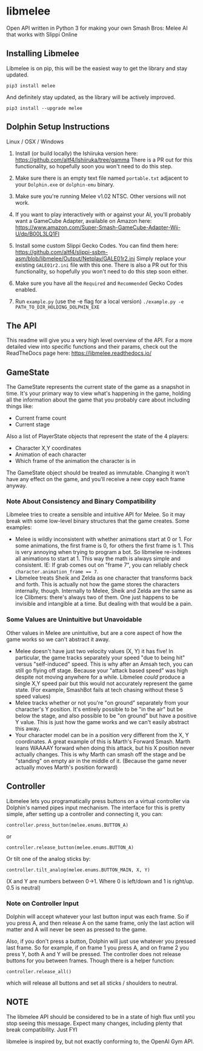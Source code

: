 # libmelee
Open API written in Python 3 for making your own Smash Bros: Melee AI that works with Slippi Online

## Installing Libmelee
Libmelee is on pip, this will be the easiest way to get the library and stay updated.

`pip3 install melee`

And definitely stay updated, as the library will be actively improved.

`pip3 install --upgrade melee`

## Dolphin Setup Instructions

Linux / OSX / Windows

1. Install (or build locally) the Ishiiruka version here: https://github.com/altf4/Ishiiruka/tree/gamma There is a PR out for this functionality, so hopefully soon you won't need to do this step.

2. Make sure there is an empty text file named `portable.txt` adjacent to your `Dolphin.exe` or `dolphin-emu` binary.

3. Make sure you're running Melee v1.02 NTSC. Other versions will not work.

4. If you want to play interactively with or against your AI, you'll probably want a GameCube Adapter, available on Amazon here: https://www.amazon.com/Super-Smash-GameCube-Adapter-Wii-U/dp/B00L3LQ1FI

5. Install some custom Slippi Gecko Codes. You can find them here: https://github.com/altf4/slippi-ssbm-asm/blob/libmelee/Output/Netplay/GALE01r2.ini Simply replace your existing `GALE01r2.ini` file with this one. There is also a PR out for this functionality, so hopefully you won't need to do this step soon either.

6. Make sure you have all the `Required` and `Recommended` Gecko Codes enabled.

7. Run `example.py` (use the -e flag for a local version) `./example.py -e PATH_TO_DIR_HOLDING_DOLPHIN_EXE`

## The API

This readme will give you a very high level overview of the API. For a more detailed view into specific functions and their params, check out the ReadTheDocs page here: https://libmelee.readthedocs.io/

## GameState
The GameState represents the current state of the game as a snapshot in time. It's your primary way to view what's happening in the game, holding all the information about the game that you probably care about including things like:
- Current frame count
- Current stage

Also a list of PlayerState objects that represent the state of the 4 players:
- Character X,Y coordinates
- Animation of each character
- Which frame of the animation the character is in

The GameState object should be treated as immutable. Changing it won't have any effect on the game, and you'll receive a new copy each frame anyway.

### Note About Consistency and Binary Compatibility
Libmelee tries to create a sensible and intuitive API for Melee. So it may break with some low-level binary structures that the game creates. Some examples:
- Melee is wildly inconsistent with whether animations start at 0 or 1. For some animations, the first frame is 0, for others the first frame is 1. This is very annoying when trying to program a bot. So libmelee re-indexes all animations to start at 1. This way the math is always simple and consistent. IE: If grab comes out on "frame 7", you can reliably check `character.animation_frame == 7`.
- Libmelee treats Sheik and Zelda as one character that transforms back and forth. This is actually not how the game stores the characters internally, though. Internally to Melee, Sheik and Zelda are the same as Ice Clibmers: there's always two of them. One just happens to be invisible and intangible at a time. But dealing with that would be a pain.

### Some Values are Unintuitive but Unavoidable
Other values in Melee are unintuitive, but are a core aspect of how the game works so we can't abstract it away.
- Melee doesn't have just two velocity values (X, Y) it has five! In particular, the game tracks separately your speed "due to being hit" versus "self-induced" speed. This is why after an Amsah tech, you can still go flying off stage. Because your "attack based speed" was high despite not moving anywhere for a while. Libmelee *could* produce a single X,Y speed pair but this would not accurately represent the game state. (For example, SmashBot fails at tech chasing without these 5 speed values)
- Melee tracks whether or not you're "on ground" separately from your character's Y position. It's entirely possible to be "in the air" but be below the stage, and also possible to be "on ground" but have a positive Y value. This is just how the game works and we can't easily abstract this away.
- Your character model can be in a position very different from the X, Y coordinates. A great example of this is Marth's Forward Smash. Marth leans WAAAAY forward when doing this attack, but his X position never actually changes. This is why Marth can smash off the stage and be "standing" on empty air in the middle of it. (Because the game never actually moves Marth's position forward)

## Controller
Libmelee lets you programatically press buttons on a virtual controller via Dolphin's named pipes input mechanism. The interface for this is pretty simple, after setting up a controller and connecting it, you can:

`controller.press_button(melee.enums.BUTTON_A)`

or

`controller.release_button(melee.enums.BUTTON_A)`

Or tilt one of the analog sticks by:

`controller.tilt_analog(melee.enums.BUTTON_MAIN, X, Y)`

(X and Y are numbers between 0->1. Where 0 is left/down and 1 is right/up. 0.5 is neutral)

### Note on Controller Input
Dolphin will accept whatever your last button input was each frame. So if you press A, and then release A on the same frame, only the last action will matter and A will never be seen as pressed to the game.

Also, if you don't press a button, Dolphin will just use whatever you pressed last frame. So for example, if on frame 1 you press A, and on frame 2 you press Y, both A and Y will be pressed. The controller does not release buttons for you between frames. Though there is a helper function:

`controller.release_all()`

which will release all buttons and set all sticks / shoulders to neutral.

## NOTE
The libmelee API should be considered to be in a state of high flux until you stop seeing this message. Expect many changes, including plenty that break compatibility. Just FYI

libmelee is inspired by, but not exactly conforming to, the OpenAI Gym API.
